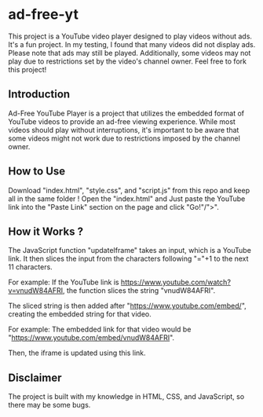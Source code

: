 # ad-free-yt

This project is a YouTube video player designed to play videos without ads. It's a fun project. In my testing, I found that many videos did not display ads. Please note that ads may still be played. Additionally, some videos may not play due to restrictions set by the video's channel owner. Feel free to fork this project!

## Introduction

Ad-Free YouTube Player is a project that utilizes the embedded format of YouTube videos to provide an ad-free viewing experience. While most videos should play without interruptions, it's important to be aware that some videos might not work due to restrictions imposed by the channel owner.

## How to Use

Download "index.html", "style.css", and "script.js" from this repo and keep all in the same folder !
Open the "index.html" and Just paste the YouTube link into the "Paste Link" section on the page and click "Go!"/">".

## How it Works ?

The JavaScript function "updateIframe" takes an input, which is a YouTube link. It then slices the input from the characters following "="+1 to the next 11 characters.

For example:
If the YouTube link is https://www.youtube.com/watch?v=vnudW84AFRI, the function slices the string "vnudW84AFRI".

The sliced string is then added after "https://www.youtube.com/embed/", creating the embedded string for that video.

For example:
The embedded link for that video would be "https://www.youtube.com/embed/vnudW84AFRI".

Then, the iframe is updated using this link.

## Disclaimer

The project is built with my knowledge in HTML, CSS, and JavaScript, so there may be some bugs.
